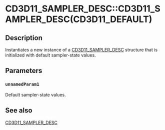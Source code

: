 # CD3D11_SAMPLER_DESC::CD3D11_SAMPLER_DESC(CD3D11_DEFAULT)

## Description

Instantiates a new instance of a [CD3D11_SAMPLER_DESC](https://learn.microsoft.com/previous-versions/windows/desktop/legacy/jj151678(v=vs.85)) structure that is initialized with default sampler-state values.

## Parameters

### `unnamedParam1`

Default sampler-state values.

## See also

[CD3D11_SAMPLER_DESC](https://learn.microsoft.com/previous-versions/windows/desktop/legacy/jj151678(v=vs.85))
